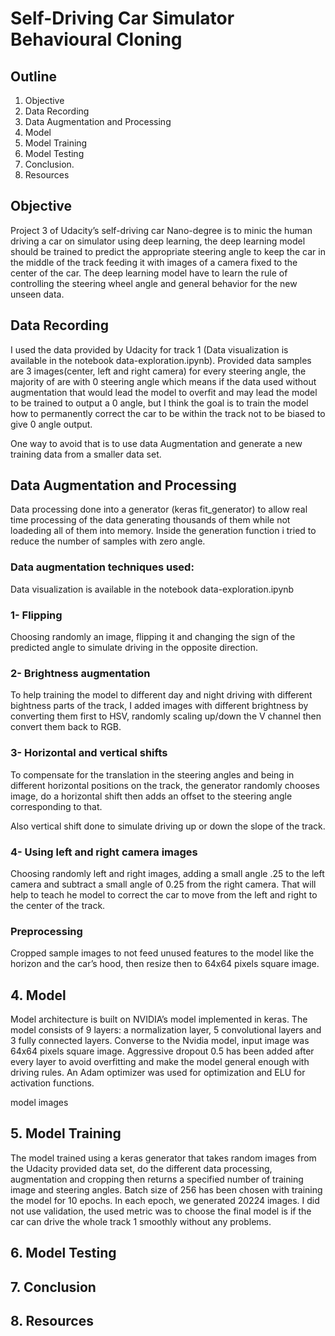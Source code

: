 # Self-Driving Car Simulator Behavioural Cloning

## Outline
1. Objective
2. Data Recording
3. Data Augmentation and Processing
4. Model
5. Model Training
6. Model Testing
7. Conclusion.
8. Resources


## Objective

Project 3 of Udacity’s self-driving car Nano-degree is to minic the human driving a car on simulator using deep learning, the deep learning model should be trained to predict the appropriate steering angle to keep the car in the middle of the track feeding it with images of a camera fixed to the center of the car. The deep learning model have to learn the rule of controlling the steering wheel angle and general behavior for the new unseen data.


## Data Recording

I used the data provided by Udacity for track 1 (Data visualization is available in the notebook data-exploration.ipynb).
Provided data samples are 3 images(center, left and right camera) for every steering angle, the majority of are with 0 steering angle which means if the data used without augmentation that would lead the model to overfit and may lead the model to be trained to output a 0 angle, but I think the goal is to train the model how to permanently correct the car to be within the track not to be biased to give 0 angle output.

One way to avoid that is to use data Augmentation and generate a new training data from a smaller data set.


## Data Augmentation and Processing

Data processing done into a generator (keras fit_generator) to allow real time processing of the data generating thousands of them while not loadeding all of them into memory. Inside the generation function i tried to reduce the number of samples with zero angle.

### Data augmentation techniques used:
Data visualization is available in the notebook data-exploration.ipynb

### 1- Flipping
Choosing randomly an image, flipping it and changing the sign of the predicted angle to simulate driving in the opposite direction.

### 2- Brightness augmentation
To help training the model to different day and night driving with different bightness parts of the track, I added images with different brightness by converting them first to HSV, randomly scaling up/down the V channel then convert them back to RGB.

### 3- Horizontal and vertical shifts
To compensate for the translation in the steering angles and being in different horizontal positions on the track, the generator randomly chooses image, do a horizontal shift then adds an offset to the steering angle corresponding to that.

Also vertical shift done to simulate driving up or down the slope of the track.

### 4- Using left and right camera images
Choosing randomly left and right images, adding a small angle .25 to the left camera and subtract a small angle of 0.25 from the right camera. That will help to teach he model to correct the car to move from the left and right to the center of the track.

###  Preprocessing
Cropped sample images to not feed unused features to the model like the horizon and the car’s hood, then resize then to 64x64 pixels square image.


## 4. Model
Model architecture is built on NVIDIA’s model implemented in keras. The model consists of 9 layers: a normalization layer, 5 convolutional layers and 3 fully connected layers. Converse to the Nvidia model, input image was 64x64 pixels square image. Aggressive dropout 0.5 has been added after every layer to avoid overfitting and make the model general enough with driving rules. An Adam optimizer was used for optimization and ELU for activation functions.


model images 



## 5. Model Training

The model trained using a keras generator that takes random images from the Udacity provided data set, do the different data processing, augmentation and cropping then returns a specified number of training image and steering angles.
Batch size of 256 has been chosen with training the model for 10 epochs. In each epoch, we generated 20224 images.
I did not use validation, the used metric was to choose the final model is if the car can drive the whole track 1 smoothly without any problems.



## 6. Model Testing

## 7. Conclusion

## 8. Resources


